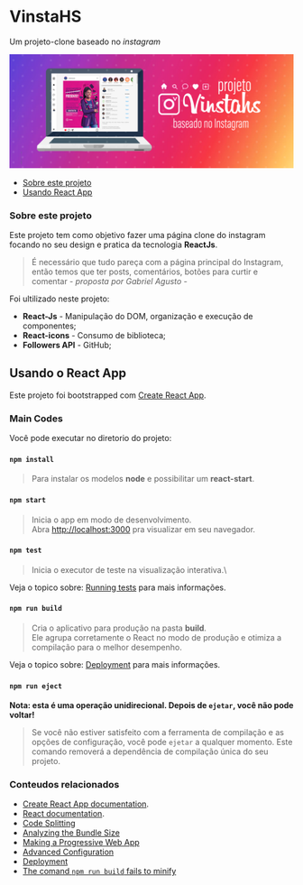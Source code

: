# VinstaHS
Um projeto-clone baseado no *instagram*

![banner](/assets/Vinstahs.png)

- [Sobre este projeto](#sobre-este-projeto)
- [Usando React App](#usando-o-react-app) 

### Sobre este projeto
Este projeto tem como objetivo fazer uma página clone do instagram focando no seu design e pratica da tecnologia **ReactJs**. 

> É necessário que tudo pareça com a página principal do Instagram, então temos que ter posts, comentários, botões para curtir e comentar
*- proposta por Gabriel Agusto -*

Foi ultilizado neste projeto:
- **React-Js** - Manipulação do DOM, organização e execução de componentes;
- **React-icons** - Consumo de biblioteca;
- **Followers API** - GitHub;

## Usando o React App

Este projeto foi bootstrapped com [Create React App](https://github.com/facebook/create-react-app).

### Main Codes
Você pode executar no diretorio do projeto:

#### `npm install`
> Para instalar os modelos **node** e possibilitar um **react-start**.

#### `npm start`
> Inicia o app em modo de desenvolvimento.\
Abra [http://localhost:3000](http://localhost:3000) pra visualizar em seu navegador.

#### `npm test`
> Inicia o executor de teste na visualização interativa.\

Veja o topico sobre: [Running tests](https://facebook.github.io/create-react-app/docs/running-tests) para mais informações.

#### `npm run build`
> Cria o aplicativo para produção na pasta **build**.\
Ele agrupa corretamente o React no modo de produção e otimiza a compilação para o melhor desempenho.

Veja o topico sobre: [Deployment](https://facebook.github.io/create-react-app/docs/deployment) para mais informações.

#### `npm run eject`
**Nota: esta é uma operação unidirecional. Depois de `ejetar`, você não pode voltar!**
> Se você não estiver satisfeito com a ferramenta de compilação e as opções de configuração, você pode `ejetar` a qualquer momento. Este comando removerá a dependência de compilação única do seu projeto.

### Conteudos relacionados
- [Create React App documentation](https://facebook.github.io/create-react-app/docs/getting-started).
- [React documentation](https://reactjs.org/).
- [Code Splitting](https://facebook.github.io/create-react-app/docs/code-splitting)
- [Analyzing the Bundle Size](https://facebook.github.io/create-react-app/docs/analyzing-the-bundle-size)
- [Making a Progressive Web App](https://facebook.github.io/create-react-app/docs/making-a-progressive-web-app)
- [Advanced Configuration](https://facebook.github.io/create-react-app/docs/advanced-configuration)
- [Deployment](https://facebook.github.io/create-react-app/docs/deployment)
- [The comand `npm run build` fails to minify](https://facebook.github.io/create-react-app/docs/troubleshooting#npm-run-build-fails-to-minify)

